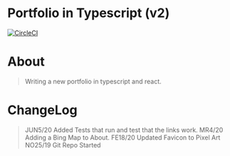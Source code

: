 # Portfolio in Typescript (v2)

[![CircleCI](https://circleci.com/gh/rhyuen/portfolioV2.svg?style=svg)](https://circleci.com/gh/rhyuen/portfolioV2)

# About

> Writing a new portfolio in typescript and react.

# ChangeLog


> JUN5/20 Added Tests that run and test that the links work.
> MR4/20 Adding a Bing Map to About.
> FE18/20 Updated Favicon to Pixel Art
> NO25/19 Git Repo Started
